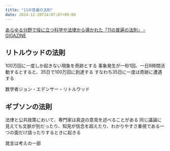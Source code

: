 ```yaml
---
title: "11の普遍の法則"
date: 2024-12-20T14:07:07+09:00
---
```

[あらゆる分野で役に立つ科学や法律から導かれた「11の普遍の法則」 - GIGAZINE](https://gigazine.net/news/20190805-universal-laws-of-the-world/)

## リトルウッドの法則
100万回に一度しか起きない現象を奇跡とする
事象発生が一秒1回、一日8時間活動するとすると、35日で100万回に到達する
すなわち35日に一度は奇跡に遭遇する

数学者ジョン・エデンサー・リトルウッド

## ギブソンの法則
法律と公共政策において、専門家は真逆の意見を述べることがある
同じ議論に見えても文脈が別だったり、知見が信念を超えたり、わかりやすさ重視である一つの面だけ語ったりするときに起きる

発言は考えの一部
